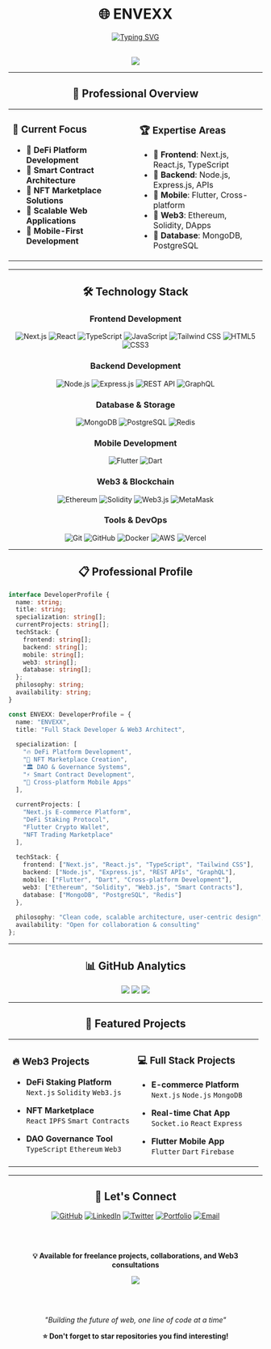 # <div align="center">🌐 ENVEXX</div>

<div align="center">

[![Typing SVG](https://readme-typing-svg.demolab.com?font=Inter&weight=500&size=24&duration=3000&pause=1000&color=4A90E2&center=true&vCenter=true&width=700&lines=Full+Stack+Developer+%7C+Web3+Architect;Building+Scalable+%26+Secure+Applications;Next.js+•+React+•+Blockchain+Expert;Crafting+Digital+Solutions+That+Matter)](https://git.io/typing-svg)

<br>

<img src="https://readme-typing-svg.herokuapp.com/svg?font=Inter&weight=400&size=18&color=6B7280&center=true&vCenter=true&width=600&lines=Passionate+about+robust+applications+%26+Web3+platforms">

</div>

---

<div align="center">

## 💼 **Professional Overview**

</div>

<table align="center">
<tr>
<td width="50%" valign="top">

### 🎯 **Current Focus**
- 🔹 **DeFi Platform Development**
- 🔹 **Smart Contract Architecture** 
- 🔹 **NFT Marketplace Solutions**
- 🔹 **Scalable Web Applications**
- 🔹 **Mobile-First Development**

</td>
<td width="50%" valign="top">

### 🏆 **Expertise Areas**
- 🔸 **Frontend**: Next.js, React.js, TypeScript
- 🔸 **Backend**: Node.js, Express.js, APIs
- 🔸 **Mobile**: Flutter, Cross-platform
- 🔸 **Web3**: Ethereum, Solidity, DApps
- 🔸 **Database**: MongoDB, PostgreSQL

</td>
</tr>
</table>

---

<div align="center">

## 🛠️ **Technology Stack**

### **Frontend Development**
![Next.js](https://img.shields.io/badge/Next.js-000000?style=flat-square&logo=next.js&logoColor=white)
![React](https://img.shields.io/badge/React-20232A?style=flat-square&logo=react&logoColor=61DAFB)
![TypeScript](https://img.shields.io/badge/TypeScript-3178C6?style=flat-square&logo=typescript&logoColor=white)
![JavaScript](https://img.shields.io/badge/JavaScript-F7DF1E?style=flat-square&logo=javascript&logoColor=black)
![Tailwind CSS](https://img.shields.io/badge/Tailwind_CSS-38B2AC?style=flat-square&logo=tailwind-css&logoColor=white)
![HTML5](https://img.shields.io/badge/HTML5-E34F26?style=flat-square&logo=html5&logoColor=white)
![CSS3](https://img.shields.io/badge/CSS3-1572B6?style=flat-square&logo=css3&logoColor=white)

### **Backend Development**
![Node.js](https://img.shields.io/badge/Node.js-339933?style=flat-square&logo=node.js&logoColor=white)
![Express.js](https://img.shields.io/badge/Express.js-000000?style=flat-square&logo=express&logoColor=white)
![REST API](https://img.shields.io/badge/REST_API-4A90E2?style=flat-square&logo=api&logoColor=white)
![GraphQL](https://img.shields.io/badge/GraphQL-E10098?style=flat-square&logo=graphql&logoColor=white)

### **Database & Storage**
![MongoDB](https://img.shields.io/badge/MongoDB-47A248?style=flat-square&logo=mongodb&logoColor=white)
![PostgreSQL](https://img.shields.io/badge/PostgreSQL-4169E1?style=flat-square&logo=postgresql&logoColor=white)
![Redis](https://img.shields.io/badge/Redis-DC382D?style=flat-square&logo=redis&logoColor=white)

### **Mobile Development**
![Flutter](https://img.shields.io/badge/Flutter-02569B?style=flat-square&logo=flutter&logoColor=white)
![Dart](https://img.shields.io/badge/Dart-0175C2?style=flat-square&logo=dart&logoColor=white)

### **Web3 & Blockchain**
![Ethereum](https://img.shields.io/badge/Ethereum-3C3C3D?style=flat-square&logo=ethereum&logoColor=white)
![Solidity](https://img.shields.io/badge/Solidity-363636?style=flat-square&logo=solidity&logoColor=white)
![Web3.js](https://img.shields.io/badge/Web3.js-F16822?style=flat-square&logo=web3.js&logoColor=white)
![MetaMask](https://img.shields.io/badge/MetaMask-F6851B?style=flat-square&logo=metamask&logoColor=white)

### **Tools & DevOps**
![Git](https://img.shields.io/badge/Git-F05032?style=flat-square&logo=git&logoColor=white)
![GitHub](https://img.shields.io/badge/GitHub-181717?style=flat-square&logo=github&logoColor=white)
![Docker](https://img.shields.io/badge/Docker-2496ED?style=flat-square&logo=docker&logoColor=white)
![AWS](https://img.shields.io/badge/AWS-232F3E?style=flat-square&logo=amazon-aws&logoColor=white)
![Vercel](https://img.shields.io/badge/Vercel-000000?style=flat-square&logo=vercel&logoColor=white)

</div>

---

<div align="center">

## 📋 **Professional Profile**

</div>

```typescript
interface DeveloperProfile {
  name: string;
  title: string;
  specialization: string[];
  currentProjects: string[];
  techStack: {
    frontend: string[];
    backend: string[];
    mobile: string[];
    web3: string[];
    database: string[];
  };
  philosophy: string;
  availability: string;
}

const ENVEXX: DeveloperProfile = {
  name: "ENVEXX",
  title: "Full Stack Developer & Web3 Architect",
  
  specialization: [
    "🔥 DeFi Platform Development",
    "🎨 NFT Marketplace Creation",
    "🏛️ DAO & Governance Systems", 
    "⚡ Smart Contract Development",
    "📱 Cross-platform Mobile Apps"
  ],
  
  currentProjects: [
    "Next.js E-commerce Platform",
    "DeFi Staking Protocol",
    "Flutter Crypto Wallet",
    "NFT Trading Marketplace"
  ],
  
  techStack: {
    frontend: ["Next.js", "React.js", "TypeScript", "Tailwind CSS"],
    backend: ["Node.js", "Express.js", "REST APIs", "GraphQL"],
    mobile: ["Flutter", "Dart", "Cross-platform Development"],
    web3: ["Ethereum", "Solidity", "Web3.js", "Smart Contracts"],
    database: ["MongoDB", "PostgreSQL", "Redis"]
  },
  
  philosophy: "Clean code, scalable architecture, user-centric design",
  availability: "Open for collaboration & consulting"
};
```

---

<div align="center">

## 📊 **GitHub Analytics**

<picture>
  <source
    srcset="https://github-readme-stats.vercel.app/api?username=ENVEXX&show_icons=true&theme=dark&hide_border=true&bg_color=0d1117&title_color=4A90E2&icon_color=4A90E2&text_color=c9d1d9"
    media="(prefers-color-scheme: dark)"
  />
  <source
    srcset="https://github-readme-stats.vercel.app/api?username=ENVEXX&show_icons=true&theme=default&hide_border=true&bg_color=ffffff&title_color=2f80ed&icon_color=2f80ed&text_color=333"
    media="(prefers-color-scheme: light), (prefers-color-scheme: no-preference)"
  />
  <img src="https://github-readme-stats.vercel.app/api?username=ENVEXX&show_icons=true&theme=dark&hide_border=true&bg_color=0d1117&title_color=4A90E2&icon_color=4A90E2&text_color=c9d1d9" />
</picture>

<picture>
  <source
    srcset="https://github-readme-streak-stats.herokuapp.com/?user=ENVEXX&theme=dark&hide_border=true&background=0d1117&stroke=4A90E2&ring=4A90E2&fire=4A90E2&currStreakLabel=4A90E2"
    media="(prefers-color-scheme: dark)"
  />
  <source
    srcset="https://github-readme-streak-stats.herokuapp.com/?user=ENVEXX&theme=default&hide_border=true&background=ffffff&stroke=2f80ed&ring=2f80ed&fire=2f80ed&currStreakLabel=2f80ed"
    media="(prefers-color-scheme: light), (prefers-color-scheme: no-preference)"
  />
  <img src="https://github-readme-streak-stats.herokuapp.com/?user=ENVEXX&theme=dark&hide_border=true&background=0d1117&stroke=4A90E2&ring=4A90E2&fire=4A90E2&currStreakLabel=4A90E2" />
</picture>

<picture>
  <source
    srcset="https://github-readme-stats.vercel.app/api/top-langs/?username=ENVEXX&theme=dark&hide_border=true&bg_color=0d1117&title_color=4A90E2&text_color=c9d1d9&layout=compact"
    media="(prefers-color-scheme: dark)"
  />
  <source
    srcset="https://github-readme-stats.vercel.app/api/top-langs/?username=ENVEXX&theme=default&hide_border=true&bg_color=ffffff&title_color=2f80ed&text_color=333&layout=compact"
    media="(prefers-color-scheme: light), (prefers-color-scheme: no-preference)"
  />
  <img src="https://github-readme-stats.vercel.app/api/top-langs/?username=ENVEXX&theme=dark&hide_border=true&bg_color=0d1117&title_color=4A90E2&text_color=c9d1d9&layout=compact" />
</picture>

</div>

---

<div align="center">

## 🚀 **Featured Projects**

<table>
<tr>
<td width="50%">

### 🔥 **Web3 Projects**
- **DeFi Staking Platform**  
  `Next.js` `Solidity` `Web3.js`
  
- **NFT Marketplace**  
  `React` `IPFS` `Smart Contracts`
  
- **DAO Governance Tool**  
  `TypeScript` `Ethereum` `Web3`

</td>
<td width="50%">

### 💻 **Full Stack Projects**
- **E-commerce Platform**  
  `Next.js` `Node.js` `MongoDB`
  
- **Real-time Chat App**  
  `Socket.io` `React` `Express`
  
- **Flutter Mobile App**  
  `Flutter` `Dart` `Firebase`

</td>
</tr>
</table>

</div>

---

<div align="center">

## 🤝 **Let's Connect**

[![GitHub](https://img.shields.io/badge/GitHub-181717?style=for-the-badge&logo=github&logoColor=white)](https://github.com/ENVEXX)
[![LinkedIn](https://img.shields.io/badge/LinkedIn-0A66C2?style=for-the-badge&logo=linkedin&logoColor=white)](https://linkedin.com/in/envexx)
[![Twitter](https://img.shields.io/badge/Twitter-1DA1F2?style=for-the-badge&logo=twitter&logoColor=white)](https://twitter.com/envexx)
[![Portfolio](https://img.shields.io/badge/Portfolio-4A90E2?style=for-the-badge&logo=google-chrome&logoColor=white)](https://envexx.dev)
[![Email](https://img.shields.io/badge/Email-EA4335?style=for-the-badge&logo=gmail&logoColor=white)](mailto:contact@envexx.dev)

<br><br>

**💡 Available for freelance projects, collaborations, and Web3 consultations**

<img src="https://komarev.com/ghpvc/?username=ENVEXX&style=for-the-badge&color=4A90E2&labelColor=1a1a1a" />

<br><br>

*"Building the future of web, one line of code at a time"* 

**⭐ Don't forget to star repositories you find interesting!**

</div>
